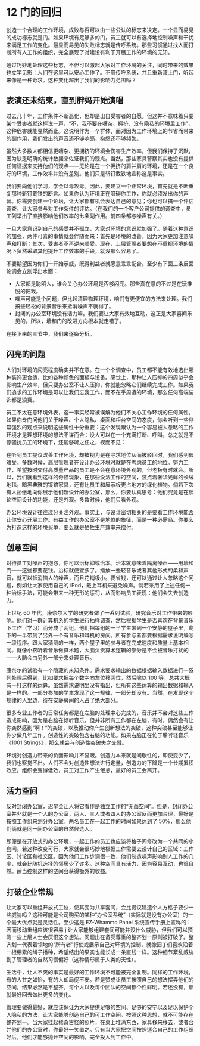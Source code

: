 # 12 门的回归

创造一个合理的工作环境，成败与否可以由一些公认的标志来决定。一个显而易见的成功标志就是门。如果环境有足够多的门，员工就可以有选择地控制噪声和干扰来满足工作的变化。最显而易见的失败标志就是传呼系统。那些习惯通过找人而打断所有人工作的组织，完全展现了对建设有利于开展工作的环境的无知。

通过巧妙地处理这些标志，不但可以激起大家对工作环境的关注，同时带来的效果也立竿见影：人们在这里可以安心工作了。不用传呼系统，并且重新装上门，听起来像是一种苛求。这种变化超出了我们的影响力范围吗？

## 表演还未结束，直到胖妈开始演唱

过去几十年，工作条件不断恶化，但却是出自受害者的自愿。但这并不意味着只要某个受害者就这样说一声，“不，我不要在嘈杂、拥挤、没有隐私的环境里工作”，这种危害就能戛然而止。这说明作为一个群体，面对因为工作环境上的节省而带来的副作用，我们发出的声音还不够响亮，抱怨还不够频繁。

虽然大多数人都相信更嘈杂、更拥挤的环境会伤害生产效率，但我们保持了沉默，因为缺乏明确的统计数据来佐证我们的观点。当然，那些家具警察其实也没有提供任何证据来支持他们的观点——无论是在一个拥挤的肩并肩的环境，还是在一个良好的环境，工作效率并没有差别。他们只是斩钉截铁地宣称这是事实。

我们要向他们学习，学会以毒攻毒。因此，要建立一个正常环境，首先就是不断重复那种斩钉截铁的断言。如果你认为环境正在阻碍你工作，你就必须发出你的声音。你需要创建一个论坛，让大家都有机会表达自己的意见；你也可以搞一个评估调查，让大家参与对工作条件的评估。（在我们的一个客户公司提供的调查中，员工列举出了直接影响他们效率的七条副作用。前四条都与噪声有关。）

一旦大家意识到自己的感受并不孤立，大家对环境的意识就加强了。随着这种意识的加强，两件可喜的事情就会伴随而来：首先是环境的改善，因为大家更加注意噪声和打断；其次，受害者不再逆来顺受。现在，上层管理者要想在不重视环境的情况下贸然采取其他提升工作效率的手段，就没那么容易了。

不要期望因为你们一开始示威，既得利益者就愿意乖乖配合。至少有下面三条反面论调会立刻浮出水面：

- 大家都是聪明人，谁会关心办公环境是否够闪亮。那些真在意的不过是在玩推脱的把戏。
- 噪声可能是个问题，但比起清理物理环境，咱们有更便宜的方法来处理。我们搞些轻松的背景音乐来抵消噪声不就得了。
- 封闭的办公室环境没有活力嘛。我们要让大家有效地互动，这正是大家喜闻乐见的。所以，墙和门的改进方向根本就走错了。

在接下来的三节中，我们来逐条分析。

## 闪亮的问题

人们对环境的闪亮程度确实并不在意。在一个个调查中，员工都不能有效地选出哪种装饰更合适，比如各种颜色的面板与设备。感觉上，那种让人压抑的四周似乎会影响生产效率，但只要办公室不让人压抑，你就能忽略它们继续完成工作。如果我们追求的工作环境是可以让我们忘我工作，而不在乎周遭的环境，那么任何高端装饰都是浪费。

员工不太在意环境外表，这一事实经常被误解为他们不关心工作环境的任何属性。如果你专门问他们关于噪声、个人隐私、桌面和柜台空间的态度，你会听到一些非常强烈的观点来说明这些属性十分重要：这个发现跟认为一个容易被人忽略的工作环境才是理想环境的想法不谋而合：没人可以在一个充满打断、呼叫，总之就是不停骚扰员工的环境下，还能够听之任之，视而不见：

在听到员工提议改善工作环境，却被视为是在寻求地位从而被驳回时，我们感到很难受。多数时候，高层管理者在设计办公环境时就是在考虑员工的地位。努力工作，希望按时交付高质量产品的员工是不会在意环境外观的，但老板有时就会。所以，我们就看到这样的奇怪现象，在那些没法工作的空间，装点着奢华光鲜的长绒地毯，暗黑典雅的镀铬家具，还有比员工和展示板更占地方的绿化植物。倘若下次有人骄傲地向你展示他们新设计的办公室，那么，你要认真思考：他们究竟是在谈论空间设计的功能，还是外观。多数时候，他们只看外观。

办公环境设计往往过分关注外观。事实上，与设计密切相关的是要看工作环境能否让你安心开展工作。有益工作的办公室不是地位的象征，而是一种必需品。你要么为打造这样的环境买单，要么就是牺牲生产效率来偿付。

## 创意空间

对待员工对噪声的抱怨，你可以治标抑或治本。治本就意味着隔离噪声——用墙和门——这些都要花钱。治标就便宜多了。播放一些轻音乐或者其他形式的柔和声音，就可以抵消恼人的噪声，而且花销极小。要省钱，还可以通过让人忽略这个问题，例如让大家使用自己的 iPod，戴上耳机来避免噪声。倘若采用了上述任何一种治标手法，可能会带来一种无形的惩罚，从而影响员工表现：他们会失去创造力。

上世纪 60 年代，康奈尔大学的研究者做了一系列试验，研究音乐对工作带来的影响。他们对一群计算机系的学生进行抽样调查，然后根据学生是否喜欢在背景音乐下工作（学习）而分成了两组。他们把每组的一半学生带到一个安静的屋子里，剩下的一半带到了另外一个有音乐和耳机的房间。所有参与者都要根据需求说明编写一段程序。跟大家猜测的一样，两个屋子里的参与者在完成速度和质量上基本相同。就像小孩听着音乐做算术题，大脑负责算术逻辑的部分是不会被音乐打扰的——大脑会由另外一部分来处理音乐。

康奈尔的试验有一个隐藏的未知条件。需求要求输出的数据根据输入数据进行一系列处理后得到，比如要求把每个数字向左位移两位，然后除以 100 等，总共大概有一打这样的运算。虽然需求说明里没有指出，但所有这些运算的输出数据和输入是一样的。一部分参加的学生发现了这一规律，一部分却没有。当然，在发现这个规律的人里边，待在安静房间的人占了绝大部分。

很多专业工作者的日常任务都是在左脑的处理中心完成的，音乐并不会对这些工作造成影响，因为是右脑在倾听音乐。但并非所有工作都在左脑，有时，偶然会有让你突然感到“啊！“的突破，以及推动你产生创新想法的突破，这种突破甚至能够让你少做几年工作。创造性的突破包含右脑的功能。如果右脑正在忙于聆听轻音乐《1001 Strings》，那么就会与创造性突破失之交臂。

环境对创造力带来的负面影响并不显眼。创造力本来就是间歇性的，即使变少了，我们也察觉不出。人们不会对创造性想法进行定量，创造力的下降是一个长期累积效应。组织会变得低效，员工对工作产生倦怠，最好的员工会离开。

## 活力空间

反对封闭办公室，迟早会让人将它看作是独立工作的“无菌空间”。但是，封闭办公室并非就是一个人的办公室，两人、三人或者四人的办公室反而更加合理，最好是按照工作组来划分办公室。两名员工在一起工作的时间如果达到了 50%，那么他们俩就是同一间办公室的自然候选人。

即便是在开放式的办公环境，一起工作的员工也应该将格子间修改为一个共同的小套间。若这种改变可行，大家就会很巧妙地根据工作需要去设计自己的区域：工作区、讨论区和社交区。因为他们工作步调很一致，他们制造噪声影响别人工作的几率，就会比随机选择的邻居少了许多。这种空间具有活力，因为容易互动，也很自然。适当控制这样的空间会获得额外的收益。

## 打破企业常规

让大家可以重组开放式工位，使其变为共享套间，会比提议建造个人方格子要少一些威胁吗？这种可能是公司购买的某种“办公室系统”（实际就是没有办公室）的一个最大优点就是灵活性。至少这是 EZ-Whammo Panel 系统宣传手册上宣称的：因而移动重组应该很容易 j 让大家能够组建套间可能并没什么威胁，但我们可以预测一些上层人士会厌恨这个想法。问题出在备受尊重的整齐划一原则被打破了。整齐划一代表着领地的“所有者”行使或展示自己对环境的控制，就像园丁们喜欢沿着一根绷紧的绳子播种，希望结出的果实也能长成一条直线一样。这种细节紊乱威胁到了管理者的自然习惯偏好（这种情形属于人类的天性）。

生活中，让人不爽的事实是最好的工作环境不可能被完全复制。同样的工作环境，有的人甘之如饴，有的人却局促不安。若是赞成让员工按照自己的想法摆弄他们的空间，结果必然是不整齐。每个人以及每个团队的空间都个性鲜明。若还没有，那就最好回去做出更多的变化。

管理要做得最好，就应该保证为大家提供足够的空间、足够的安宁以及足以保护个人隐私的方法，让大家能够创造自己的可工作空间。按照这种思想，就不可能存在整齐划一。当大家挂起稀奇古怪的照片，在桌上堆满东西，家具移来移去，或者合并他们的办公室时，你最好一笑置之。只有当大家把空间按照适合自己的工作组织好后，他们才能够抛开空间的影响，完全投入到工作中。
